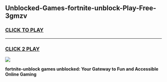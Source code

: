 
## Unblocked-Games-fortnite-unblock-Play-Free-3gmzv
<h3>
<a href="https://premium76.site?title=fortnite-unblock&ref=23A">CLICK TO PLAY</a></h3>
<hr>

<h3>
<a href="https://premium76.site?title=fortnite-unblock&ref=23A">CLICK 2 PLAY</a>
  
</h3>

<a href="https://premium76.site?title=fortnite-unblock&ref=23A"><img src="https://clearcache.store/games.png"></a>


**fortnite-unblock games unblocked: Your Gateway to Fun and Accessible Online Gaming**
